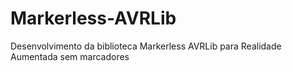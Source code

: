# Markerless-AVRLib
Desenvolvimento da biblioteca Markerless AVRLib para Realidade Aumentada sem marcadores
